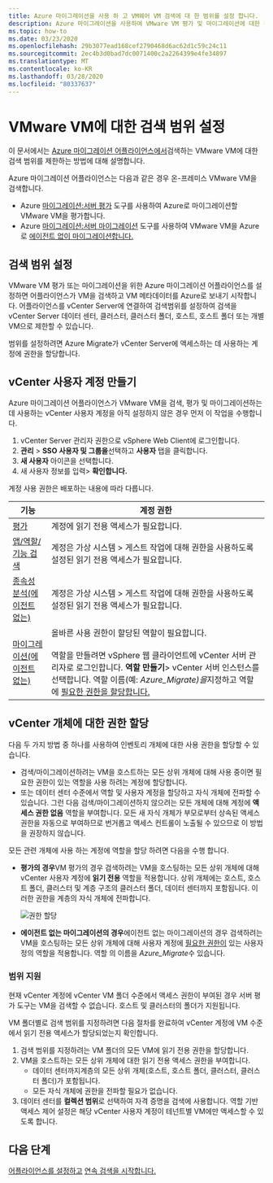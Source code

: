 ```yaml
---
title: Azure 마이그레이션을 사용 하 고 VM웨어 VM 검색에 대 한 범위를 설정 합니다.
description: Azure 마이그레이션을 사용하여 VMware VM 평가 및 마이그레이션에 대한 검색 범위를 설정하는 방법에 대해 설명합니다.
ms.topic: how-to
ms.date: 03/23/2020
ms.openlocfilehash: 29b3077ead168cef2790468d6ac62d1c59c24c11
ms.sourcegitcommit: 2ec4b3d0bad7dc0071400c2a2264399e4fe34897
ms.translationtype: MT
ms.contentlocale: ko-KR
ms.lasthandoff: 03/28/2020
ms.locfileid: "80337637"
---
```

# <a name="set-discovery-scope-for-vmware-vms"></a>VMware VM에 대한 검색 범위 설정

이 문서에서는 [Azure 마이그레이션 어플라이언스에서](migrate-appliance-architecture.md)검색하는 VMware VM에 대한 검색 범위를 제한하는 방법에 대해 설명합니다.

Azure 마이그레이션 어플라이언스는 다음과 같은 경우 온-프레미스 VMware VM을 검색합니다. 

- Azure [마이그레이션:서버 평가](migrate-services-overview.md#azure-migrate-server-assessment-tool) 도구를 사용하여 Azure로 마이그레이션할 VMware VM을 평가합니다.
- Azure [마이그레이션:서버 마이그레이션](migrate-services-overview.md#azure-migrate-server-migration-tool) 도구를 사용하여 VMware VM을 Azure로 [에이전트 없이 마이그레이션합니다.](server-migrate-overview.md)

## <a name="set-discovery-scope"></a>검색 범위 설정


VMware VM 평가 또는 마이그레이션을 위한 Azure 마이그레이션 어플라이언스를 설정하면 어플라이언스가 VM을 검색하고 VM 메타데이터를 Azure로 보내기 시작합니다. 어플라이언스를 vCenter Server에 연결하여 검색범위를 설정하여 검색을 vCenter Server 데이터 센터, 클러스터, 클러스터 폴더, 호스트, 호스트 폴더 또는 개별 VM으로 제한할 수 있습니다.

범위를 설정하려면 Azure Migrate가 vCenter Server에 액세스하는 데 사용하는 계정에 권한을 할당합니다.

## <a name="create-a-vcenter-user-account"></a>vCenter 사용자 계정 만들기

Azure 마이그레이션 어플라이언스가 VMware VM을 검색, 평가 및 마이그레이션하는 데 사용하는 vCenter 사용자 계정을 아직 설정하지 않은 경우 먼저 이 작업을 수행합니다.

1.    vCenter Server 관리자 권한으로 vSphere Web Client에 로그인합니다.
2.    **관리** > **SSO 사용자 및 그룹을**선택하고 **사용자** 탭을 클릭합니다.
3.    **새 사용자** 아이콘을 선택합니다.
4.    새 사용자 정보를 입력> **확인합니다.**

계정 사용 권한은 배포하는 내용에 따라 다릅니다.

**기능** | **계정 권한**
--- | ---
[평가](tutorial-assess-vmware.md)| 계정에 읽기 전용 액세스가 필요합니다.
[앱/역할/기능 검색](how-to-discover-applications.md) | 계정은 가상 시스템 > 게스트 작업에 대해 권한을 사용하도록 설정된 읽기 전용 액세스가 필요합니다.
[종속성 분석(에이전트 없는)](how-to-create-group-machine-dependencies-agentless.md) | 계정은 가상 시스템 > 게스트 작업에 대해 권한을 사용하도록 설정된 읽기 전용 액세스가 필요합니다.
[마이그레이션(에이전트 없는)](tutorial-migrate-vmware.md) | 올바른 사용 권한이 할당된 역할이 필요합니다.<br/><br/> 역할을 만들려면 vSphere 웹 클라이언트에 vCenter 서버 관리자로 로그인합니다. **역할 만들기**> vCenter 서버 인스턴스를 선택합니다. 역할 이름(예: <em>Azure_Migrate)을</em>지정하고 역할에 [필요한 권한을 할당합니다.](migrate-support-matrix-vmware-migration.md#agentless-vmware-servers)


## <a name="assign-permissions-on-vcenter-objects"></a>vCenter 개체에 대한 권한 할당

다음 두 가지 방법 중 하나를 사용하여 인벤토리 개체에 대한 사용 권한을 할당할 수 있습니다.

- 검색/마이그레이션하려는 VM을 호스트하는 모든 상위 개체에 대해 사용 중이면 필요한 권한이 있는 역할을 사용 하려는 계정에 할당합니다.
- 또는 데이터 센터 수준에서 역할 및 사용자 계정을 할당하고 자식 개체에 전파할 수 있습니다. 그런 다음 검색/마이그레이션하지 않으려는 모든 개체에 대해 계정에 **액세스 권한 없음** 역할을 부여합니다. 모든 새 자식 개체가 부모로부터 상속된 액세스 권한을 자동으로 부여하므로 번거롭고 액세스 컨트롤이 노출될 수 있으므로 이 방법을 권장하지 않습니다.

모든 관련 개체에 사용 하는 계정에 역할을 할당 하려면 다음을 수행 합니다.

- **평가의 경우**VM 평가의 경우 검색하려는 VM을 호스팅하는 모든 상위 개체에 대해 vCenter 사용자 계정에 **읽기 전용** 역할을 적용합니다. 상위 개체에는 호스트, 호스트 폴더, 클러스터 및 계층 구조의 클러스터 폴더, 데이터 센터까지 포함됩니다. 이러한 권한을 계층의 자식 개체에 전파합니다.

    ![권한 할당](./media/tutorial-assess-vmware/assign-perms.png)

- **에이전트 없는 마이그레이션의 경우**에이전트 없는 마이그레이션의 경우 검색하려는 VM을 호스팅하는 모든 상위 개체에 대해 사용자 계정에 [필요한 권한이](migrate-support-matrix-vmware-migration.md#agentless-vmware-servers) 있는 사용자 정의 역할을 적용합니다. 역할 의 이름을 <em>Azure_Migrate</em>수 있습니다.

### <a name="scope-support"></a>범위 지원

현재 vCenter 계정에 vCenter VM 폴더 수준에서 액세스 권한이 부여된 경우 서버 평가 도구는 VM을 검색할 수 없습니다. 호스트 및 클러스터의 폴더가 지원됩니다.

VM 폴더별로 검색 범위를 지정하려면 다음 절차를 완료하여 vCenter 계정에 VM 수준에서 읽기 전용 액세스가 할당되었는지 확인합니다.

1. 검색 범위를 지정하려는 VM 폴더의 모든 VM에 읽기 전용 권한을 할당합니다.
2. VM을 호스트하는 모든 상위 개체에 대한 읽기 전용 액세스 권한을 부여합니다.
    - 데이터 센터까지계층의 모든 상위 개체(호스트, 호스트 폴더, 클러스터, 클러스터 폴더)가 포함됩니다.
    - 모든 자식 개체에 권한을 전파할 필요가 없습니다.
3. 데이터 센터를 **컬렉션 범위**로 선택하여 자격 증명을 검색에 사용합니다. 역할 기반 액세스 제어 설정은 해당 vCenter 사용자 계정이 테넌트별 VM에만 액세스할 수 있도록 합니다.


## <a name="next-steps"></a>다음 단계

[어플라이언스를 설정하고](how-to-set-up-appliance-vmware.md) [연속 검색을 시작합니다.](how-to-set-up-appliance-vmware.md#start-continuous-discovery-by-providing-vcenter-server-and-vm-credential)
